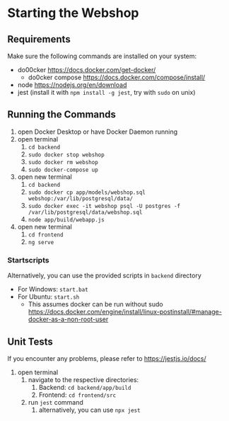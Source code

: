 # Starting the Webshop

## Requirements
Make sure the following commands are installed on your system:
- do00cker https://docs.docker.com/get-docker/
  - do0cker compose https://docs.docker.com/compose/install/
- node https://nodejs.org/en/download
- jest (install it with `npm install -g jest`, try with `sudo` on unix)

## Running the Commands
1. open Docker Desktop or have Docker Daemon running
2. open terminal
   1. `cd backend`
   2. `sudo docker stop webshop`
   3. `sudo docker rm webshop`
   4. `sudo docker-compose up`
3. open new terminal
   1. `cd backend`
   2. `sudo docker cp app/models/webshop.sql webshop:/var/lib/postgresql/data/` 
   3. `sudo docker exec -it webshop psql -U postgres -f /var/lib/postgresql/data/webshop.sql`
   4. `node app/build/webapp.js`
4. open new terminal
   1. `cd frontend`
   2. `ng serve`

### Startscripts
Alternatively, you can use the provided scripts in `backend` directory 
- For Windows: `start.bat`
- For Ubuntu: `start.sh`
  - This assumes docker can be run without sudo https://docs.docker.com/engine/install/linux-postinstall/#manage-docker-as-a-non-root-user

## Unit Tests
If you encounter any problems, please refer to https://jestjs.io/docs/

1. open terminal
   1. navigate to the respective directories:
      1. Backend: `cd backend/app/build`
      2. Frontend: `cd frontend/src`
   2. run `jest` command
      1. alternatively, you can use `npx jest`